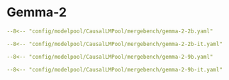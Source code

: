 # Gemma-2

```yaml title="config/modelpool/CausalLMPool/mergebench/gemma-2-2b.yaml"
--8<-- "config/modelpool/CausalLMPool/mergebench/gemma-2-2b.yaml"
```

```yaml title="config/modelpool/CausalLMPool/mergebench/gemma-2-2b-it.yaml"
--8<-- "config/modelpool/CausalLMPool/mergebench/gemma-2-2b-it.yaml"
```

```yaml title="config/modelpool/CausalLMPool/mergebench/gemma-2-9b.yaml"
--8<-- "config/modelpool/CausalLMPool/mergebench/gemma-2-9b.yaml"
```

```yaml title="config/modelpool/CausalLMPool/mergebench/gemma-2-9b-it.yaml"
--8<-- "config/modelpool/CausalLMPool/mergebench/gemma-2-9b-it.yaml"
```
